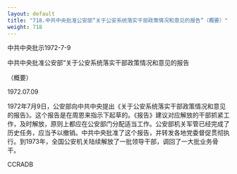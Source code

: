 ```yaml
---
layout: default
title: "718.中共中央批准公安部“关于公安系统落实干部政策情况和意见的报告”（概要）"
weight: 718
---
```


中共中央批示1972-7-9

中共中央批准公安部“关于公安系统落实干部政策情况和意见的报告

（概要）

1972.07.09

1972年7月9日，公安部向中共中央提出《关于公安系统落实干部政策情况和意见的报告》。这个报告是在周恩来指示下起草的。《报告》建议对应解放的干部抓紧工作，及时解放，原则上都应在公安部门分配适当工作。公安部机关军管已经完成了历史任务，应当予以撤销。中共中央批准了这个报告，并转发各地党委督促贯彻执行。到1973年，全国公安机关陆续解放了一批领导干部，调回了一大批业务骨干。

CCRADB

